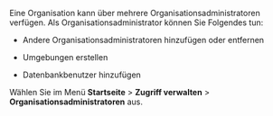 Eine Organisation kann über mehrere Organisationsadministratoren verfügen. Als Organisationsadministrator können Sie Folgendes tun:

-   Andere Organisationsadministratoren hinzufügen oder entfernen

-   Umgebungen erstellen

-   Datenbankbenutzer hinzufügen

Wählen Sie im Menü **Startseite** \> **Zugriff verwalten** \> **Organisationsadministratoren** aus.
